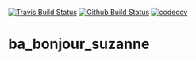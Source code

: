 [![Travis Build Status](https://travis-ci.org/nangtani/nangtani.svg?branch=master)](https://travis-ci.org/nangtani/nangtani)
[![Github Build Status](https://github.com/nangtani/nangtani/workflows/blender-fake-addon/badge.svg)](https://github.com/nangtani/nangtani/actions)
[![codecov](https://codecov.io/gh/nangtani/bonjour_suzanne/branch/master/graph/badge.svg)](https://codecov.io/gh/nangtani/nangtani)

# ba_bonjour_suzanne

